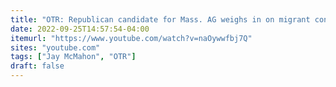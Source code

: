 ```yaml
---
title: "OTR: Republican candidate for Mass. AG weighs in on migrant controversy"
date: 2022-09-25T14:57:54-04:00
itemurl: "https://www.youtube.com/watch?v=naOywwfbj7Q"
sites: "youtube.com"
tags: ["Jay McMahon", "OTR"]
draft: false
---
```


